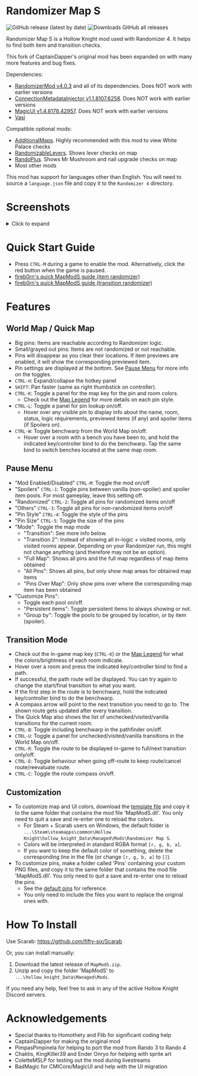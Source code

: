 # Randomizer Map S
![GitHub release (latest by date)](https://img.shields.io/github/v/release/syyePhenomenol/HollowKnight.MapModS)
![Downloads GitHub all releases](https://img.shields.io/github/downloads/syyePhenomenol/HollowKnight.MapModS/total)

Randomizer Map S is a Hollow Knight mod used with Randomizer 4. It helps to find both item and transition checks.

This fork of CaptainDapper's original mod has been expanded on with many more features and bug fixes.

Dependencies:
- [RandomizerMod v4.0.3](https://github.com/homothetyhk/RandomizerMod) and all of its dependencies. Does NOT work with earlier versions
- [ConnectionMetadataInjector v1.1.8107.6258](https://github.com/BadMagic100/ConnectionMetadataInjector). Does NOT work with earlier versions
- [MagicUI v1.4.8178.42957](https://github.com/BadMagic100/HollowKnight.MagicUI). Does NOT work with earlier versions
- [Vasi](https://github.com/fifty-six/HollowKnight.Vasi)

Compatible optional mods:
- [AdditionalMaps](https://github.com/SFGrenade/AdditionalMaps). Highly recommended with this mod to view White Palace checks
- [RandomizableLevers](https://github.com/flibber-hk/HollowKnight.RandomizableLevers). Shows lever checks on map
- [RandoPlus](https://github.com/flibber-hk/HollowKnight.RandoPlus). Shows Mr Mushroom and nail upgrade checks on map
- Most other mods

This mod has support for languages other than English. You will need to source a `language.json` file and copy it to the `Randomizer 4` directory.

# Screenshots
<details>
<summary>Click to expand</summary>
    <img src="./ReadmeAssets/worldmap.jpg" alt="World Map">
    <img src="./ReadmeAssets/quickmap.jpg" alt="Quick Map">
    <img src="./ReadmeAssets/transition.jpg" alt="Transition Mode">
    <img src="./ReadmeAssets/pause.jpg" alt="Pause Menu">
</details>

# Quick Start Guide
- Press `CTRL-M` during a game to enable the mod. Alternatively, click the red button when the game is paused.
- [fireb0rn's quick MapModS guide (item randomizer)](https://www.youtube.com/watch?v=z35cFvU0McQ&t=1113s)
- [fireb0rn's quick MapModS guide (transition randomizer)](https://www.youtube.com/watch?v=z35cFvU0McQ&t=1195s)

# Features
## World Map / Quick Map
- Big pins: Items are reachable according to Randomizer logic.
- Small/grayed out pins: Items are not randomized or not reachable.
- Pins will disappear as you clear their locations. If item previews are enabled, it will show the corresponding previewed item.
- Pin settings are displayed at the bottom. See [Pause Menu](#pause-menu) for more info on the toggles.
- ``CTRL-H``: Expand/collapse the hotkey panel
- ``SHIFT``: Pan faster (same as right thumbstick on controller).
- ``CTRL-K``: Toggle a panel for the map key for the pin and room colors.
    - Check out the [Map Legend](./MAPLEGEND.md) for more details on each pin style.
- ``CTRL-L``: Toggle a panel for pin lookup on/off.
    - Hover over any visible pin to display info about the name, room, status, logic requirements, previewed items (if any) and spoiler items (if Spoilers on).
- ``CTRL-W``: Toggle benchwarp from the World Map on/off.
    - Hover over a room with a bench you have been to, and hold the indicated key/controller bind to do the benchwarp. Tap the same bind to switch benches located at the same map room.

## Pause Menu
- "Mod Enabled/Disabled" `CTRL-M`: Toggle the mod on/off
- "Spoilers" `CTRL-1`: Toggle pins between vanilla (non-spoiler) and spoiler item pools. For most gameplay, leave this setting off.
- "Randomized" `CTRL-2`: Toggle all pins for randomized items on/off
- "Others" `CTRL-3`: Toggle all pins for non-randomized items on/off
- "Pin Style" `CTRL-4`: Toggle the style of the pins
- "Pin Size" `CTRL-5`: Toggle the size of the pins
- "Mode": Toggle the map mode
    - "Transition": See more info below.
    - "Transition 2": Instead of showing all in-logic + visited rooms, only visited rooms appear. Depending on your Randomizer run, this might not change anything (and therefore may not be an option).
    - "Full Map": Shows all pins and the full map regardless of map items obtained
    - "All Pins": Shows all pins, but only show map areas for obtained map items
    - "Pins Over Map": Only show pins over where the corresponding map item has been obtained
- "Customize Pins":
    - Toggle each pool on/off.
    - "Persistent items": Toggle persistent items to always showing or not.
    - "Group by": Toggle the pools to be grouped by location, or by item (spoiler).

## Transition Mode
- Check out the in-game map key (`CTRL-K`) or the [Map Legend](./MAPLEGEND.md) for what the colors/brightness of each room indicate.
- Hover over a room and press the indicated key/controller bind to find a path.
- If successful, the path route will be displayed. You can try again to change the start/final transition to what you want.
- If the first step in the route is to benchwarp, hold the indicated key/controller bind to do the benchwarp.
- A compass arrow will point to the next transition you need to go to. The shown route gets updated after every transition.
- The Quick Map also shows the list of unchecked/visited/vanilla transitions for the current room.
- `CTRL-B`: Toggle including benchwarp in the pathfinder on/off.
- `CTRL-U`: Toggle a panel for unchecked/visited/vanilla transitions in the World Map on/off.
- `CTRL-R`: Toggle the route to be displayed in-game to full/next transition only/off.
- `CTRL-E`: Toggle behaviour when going off-route to keep route/cancel route/reevaluate route.
- `CTRL-C`: Toggle the route compass on/off.

## Customization
- To customize map and UI colors, download the [template file](https://github.com/syyePhenomenol/HollowKnight.MapModS/releases/download/v2.6.0/colors.json) and copy it to the same folder that contains the mod file 'MapModS.dll'. You only need to quit a save and re-enter one to reload the colors.
    - For Steam + Scarab users on Windows, the default folder is `...\Steam\steamapps\common\Hollow Knight\hollow_knight_Data\Managed\Mods\Randomizer Map S`.
    - Colors will be interpreted in standard RGBA format ``[r, g, b, a]``.
    - If you want to keep the default color of something, delete the corresponding line in the file (or change ``[r, g, b, a]`` to ``[]``).
- To customize pins, make a folder called 'Pins' containing your custom PNG files, and copy it to the same folder that contains the mod file 'MapModS.dll'. You only need to quit a save and re-enter one to reload the pins.
    - See the [default pins](./MapModS/Resources/Pins) for reference.
    - You only need to include the files you want to replace the original ones with.

# How To Install
Use Scarab: https://github.com/fifty-six/Scarab

Or, you can install manually:
1. Download the latest release of `MapModS.zip`.
2. Unzip and copy the folder 'MapModS' to `...\hollow_knight_Data\Managed\Mods`.

If you need any help, feel free to ask in any of the active Hollow Knight Discord servers.

# Acknowledgements
- Special thanks to Homothety and Flib for significant coding help
- CaptainDapper for making the original mod
- PimpasPimpinela for helping to port the mod from Rando 3 to Rando 4
- Chaktis, KingKiller39 and Ender Onryo for helping with sprite art
- ColetteMSLP for testing out the mod during livestreams
- BadMagic for CMICore/MagicUI and help with the UI migration
